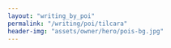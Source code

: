 ```yaml
---
layout: "writing_by_poi"
permalink: "/writing/poi/tilcara"
header-img: "assets/owner/hero/pois-bg.jpg"
---
```

